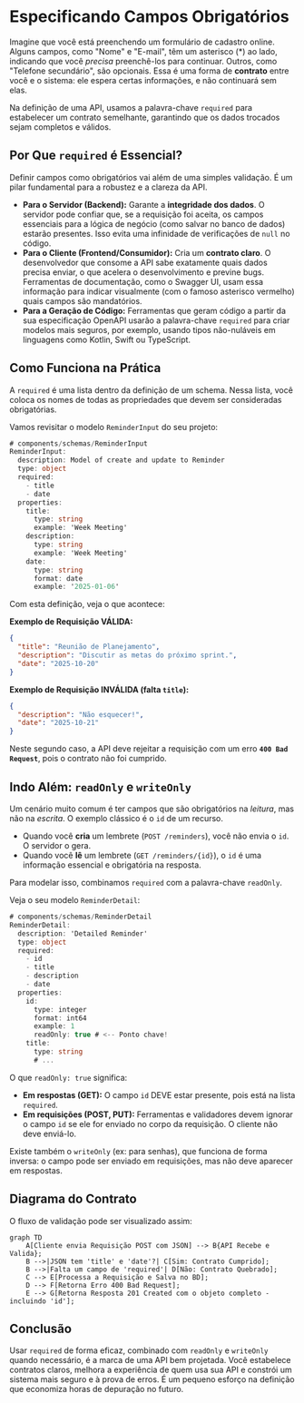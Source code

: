 # Especificando Campos Obrigatórios

Imagine que você está preenchendo um formulário de cadastro online. Alguns campos, como "Nome" e "E-mail", têm um asterisco (*) ao lado, indicando que você *precisa* preenchê-los para continuar. Outros, como "Telefone secundário", são opcionais. Essa é uma forma de **contrato** entre você e o sistema: ele espera certas informações, e não continuará sem elas.

Na definição de uma API, usamos a palavra-chave `required` para estabelecer um contrato semelhante, garantindo que os dados trocados sejam completos e válidos.

## Por Que `required` é Essencial?

Definir campos como obrigatórios vai além de uma simples validação. É um pilar fundamental para a robustez e a clareza da API.

- **Para o Servidor (Backend):** Garante a **integridade dos dados**. O servidor pode confiar que, se a requisição foi aceita, os campos essenciais para a lógica de negócio (como salvar no banco de dados) estarão presentes. Isso evita uma infinidade de verificações de `null` no código.
- **Para o Cliente (Frontend/Consumidor):** Cria um **contrato claro**. O desenvolvedor que consome a API sabe exatamente quais dados precisa enviar, o que acelera o desenvolvimento e previne bugs. Ferramentas de documentação, como o Swagger UI, usam essa informação para indicar visualmente (com o famoso asterisco vermelho) quais campos são mandatórios.
- **Para a Geração de Código:** Ferramentas que geram código a partir da sua especificação OpenAPI usarão a palavra-chave `required` para criar modelos mais seguros, por exemplo, usando tipos não-nuláveis em linguagens como Kotlin, Swift ou TypeScript.

## Como Funciona na Prática

A `required` é uma lista dentro da definição de um schema. Nessa lista, você coloca os nomes de todas as propriedades que devem ser consideradas obrigatórias.

Vamos revisitar o modelo `ReminderInput` do seu projeto:

```c#
# components/schemas/ReminderInput
ReminderInput:
  description: Model of create and update to Reminder
  type: object
  required:
    - title
    - date
  properties:
    title:
      type: string
      example: 'Week Meeting'
    description:
      type: string
      example: 'Week Meeting'
    date:
      type: string
      format: date
      example: '2025-01-06'
```

Com esta definição, veja o que acontece:

**Exemplo de Requisição VÁLIDA:**
```json
{
  "title": "Reunião de Planejamento",
  "description": "Discutir as metas do próximo sprint.",
  "date": "2025-10-20"
}
```

**Exemplo de Requisição INVÁLIDA (falta `title`):**
```json
{
  "description": "Não esquecer!",
  "date": "2025-10-21"
}
```
Neste segundo caso, a API deve rejeitar a requisição com um erro **`400 Bad Request`**, pois o contrato não foi cumprido.

## Indo Além: `readOnly` e `writeOnly`

Um cenário muito comum é ter campos que são obrigatórios na *leitura*, mas não na *escrita*. O exemplo clássico é o `id` de um recurso.

-   Quando você **cria** um lembrete (`POST /reminders`), você não envia o `id`. O servidor o gera.
-   Quando você **lê** um lembrete (`GET /reminders/{id}`), o `id` é uma informação essencial e obrigatória na resposta.

Para modelar isso, combinamos `required` com a palavra-chave `readOnly`.

Veja o seu modelo `ReminderDetail`:

```c#
# components/schemas/ReminderDetail
ReminderDetail:
  description: 'Detailed Reminder'
  type: object
  required:
    - id
    - title
    - description
    - date
  properties:
    id:
      type: integer
      format: int64
      example: 1
      readOnly: true # <-- Ponto chave!
    title:
      type: string
      # ...
```

O que `readOnly: true` significa:
-   **Em respostas (GET):** O campo `id` DEVE estar presente, pois está na lista `required`.
-   **Em requisições (POST, PUT):** Ferramentas e validadores devem ignorar o campo `id` se ele for enviado no corpo da requisição. O cliente não deve enviá-lo.

Existe também o `writeOnly` (ex: para senhas), que funciona de forma inversa: o campo pode ser enviado em requisições, mas não deve aparecer em respostas.

## Diagrama do Contrato

O fluxo de validação pode ser visualizado assim:

```mermaid
graph TD
    A[Cliente envia Requisição POST com JSON] --> B{API Recebe e Valida};
    B -->|JSON tem 'title' e 'date'?| C[Sim: Contrato Cumprido];
    B -->|Falta um campo de 'required'| D[Não: Contrato Quebrado];
    C --> E[Processa a Requisição e Salva no BD];
    D --> F[Retorna Erro 400 Bad Request];
    E --> G[Retorna Resposta 201 Created com o objeto completo -incluindo 'id'];
```

## Conclusão

Usar `required` de forma eficaz, combinado com `readOnly` e `writeOnly` quando necessário, é a marca de uma API bem projetada. Você estabelece contratos claros, melhora a experiência de quem usa sua API e constrói um sistema mais seguro e à prova de erros. É um pequeno esforço na definição que economiza horas de depuração no futuro.